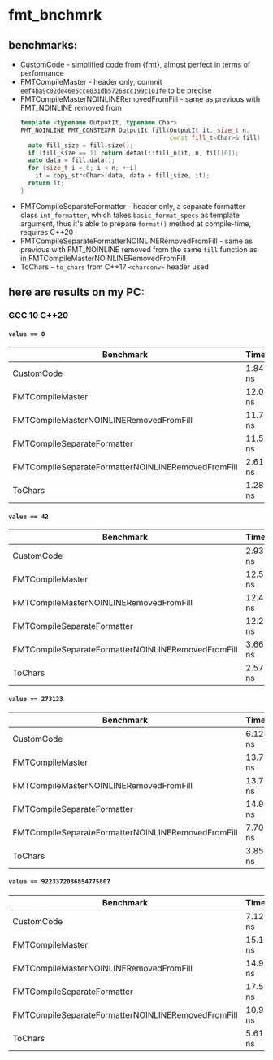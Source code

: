 # fmt_bnchmrk

## benchmarks:

* CustomCode - simplified code from {fmt}, almost perfect in terms of
  performance
* FMTCompileMaster - header only, commit `eef4ba9c02de46e5cce031db57268cc199c101fe` to be
  precise
* FMTCompileMasterNOINLINERemovedFromFill - same as previous with FMT_NOINLINE
  removed from
  ```cpp
  template <typename OutputIt, typename Char>
  FMT_NOINLINE FMT_CONSTEXPR OutputIt fill(OutputIt it, size_t n,
                                           const fill_t<Char>& fill) {
    auto fill_size = fill.size();
    if (fill_size == 1) return detail::fill_n(it, n, fill[0]);
    auto data = fill.data();
    for (size_t i = 0; i < n; ++i)
      it = copy_str<Char>(data, data + fill_size, it);
    return it;
  }
  ```
* FMTCompileSeparateFormatter - header only, a separate formatter
  class `int_formatter`, which takes `basic_format_specs` as template argument,
  thus it's able to prepare `format()` method at compile-time, requires C++20
* FMTCompileSeparateFormatterNOINLINERemovedFromFill - same as previous with
  FMT_NOINLINE removed from the same `fill` function as in
  FMTCompileMasterNOINLINERemovedFromFill
* ToChars - `to_chars` from C++17 `<charconv>` header used

## here are results on my PC:

### GCC 10 C++20

#### `value == 0`

| Benchmark                                          |    Time |
| ---------------------------------------------------|---------|
| CustomCode                                         | 1.84 ns |
| FMTCompileMaster                                   | 12.0 ns |
| FMTCompileMasterNOINLINERemovedFromFill            | 11.7 ns |
| FMTCompileSeparateFormatter                        | 11.5 ns |
| FMTCompileSeparateFormatterNOINLINERemovedFromFill | 2.61 ns |
| ToChars                                            | 1.28 ns |

#### `value == 42`

| Benchmark                                          |    Time |
| ---------------------------------------------------|---------|
| CustomCode                                         | 2.93 ns |
| FMTCompileMaster                                   | 12.5 ns |
| FMTCompileMasterNOINLINERemovedFromFill            | 12.4 ns |
| FMTCompileSeparateFormatter                        | 12.2 ns |
| FMTCompileSeparateFormatterNOINLINERemovedFromFill | 3.66 ns |
| ToChars                                            | 2.57 ns |

#### `value == 273123`

| Benchmark                                          |    Time |
| ---------------------------------------------------|---------|
| CustomCode                                         | 6.12 ns |
| FMTCompileMaster                                   | 13.7 ns |
| FMTCompileMasterNOINLINERemovedFromFill            | 13.7 ns |
| FMTCompileSeparateFormatter                        | 14.9 ns |
| FMTCompileSeparateFormatterNOINLINERemovedFromFill | 7.70 ns |
| ToChars                                            | 3.85 ns |

#### `value == 9223372036854775807`

| Benchmark                                          |    Time |
| ---------------------------------------------------|---------|
| CustomCode                                         | 7.12 ns |
| FMTCompileMaster                                   | 15.1 ns |
| FMTCompileMasterNOINLINERemovedFromFill            | 14.9 ns |
| FMTCompileSeparateFormatter                        | 17.5 ns |
| FMTCompileSeparateFormatterNOINLINERemovedFromFill | 10.9 ns |
| ToChars                                            | 5.61 ns |
